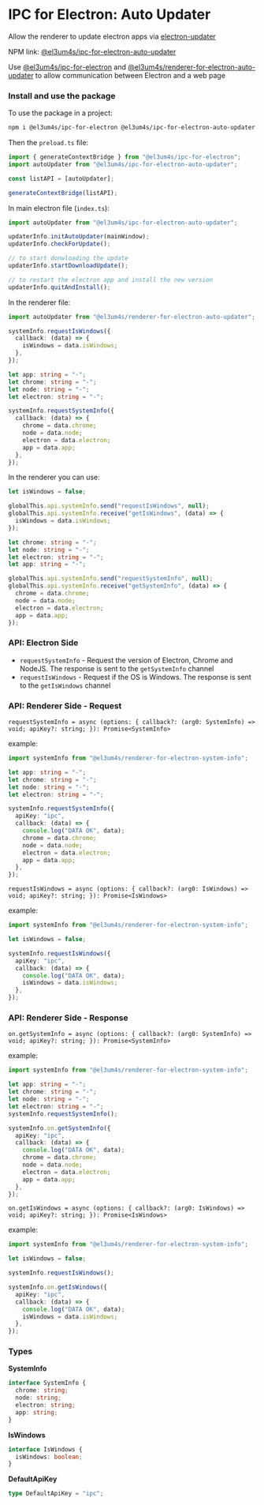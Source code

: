 # IPC for Electron: Auto Updater

Allow the renderer to update electron apps via [electron-updater](https://www.npmjs.com/package/electron-updater)

NPM link: [@el3um4s/ipc-for-electron-auto-updater](https://www.npmjs.com/package/@el3um4s/ipc-for-electron-auto-updater)

Use [@el3um4s/ipc-for-electron](https://www.npmjs.com/package/@el3um4s/ipc-for-electron) and [@el3um4s/renderer-for-electron-auto-updater](https://www.npmjs.com/package/@el3um4s/renderer-for-electron-auto-updater) to allow communication between Electron and a web page

### Install and use the package

To use the package in a project:

```bash
npm i @el3um4s/ipc-for-electron @el3um4s/ipc-for-electron-auto-updater @el3um4s/renderer-for-electron-auto-updater
```

Then the `preload.ts` file:

```ts
import { generateContextBridge } from "@el3um4s/ipc-for-electron";
import autoUpdater from "@el3um4s/ipc-for-electron-auto-updater";

const listAPI = [autoUpdater];

generateContextBridge(listAPI);
```

In main electron file (`index.ts`):

```ts
import autoUpdater from "@el3um4s/ipc-for-electron-auto-updater";

updaterInfo.initAutoUpdater(mainWindow);
updaterInfo.checkForUpdate();

// to start donwloading the update
updaterInfo.startDownloadUpdate();

// to restart the electron app and install the new version
updaterInfo.quitAndInstall();
```

In the renderer file:

```ts
import autoUpdater from "@el3um4s/renderer-for-electron-auto-updater";

systemInfo.requestIsWindows({
  callback: (data) => {
    isWindows = data.isWindows;
  },
});

let app: string = "-";
let chrome: string = "-";
let node: string = "-";
let electron: string = "-";

systemInfo.requestSystemInfo({
  callback: (data) => {
    chrome = data.chrome;
    node = data.node;
    electron = data.electron;
    app = data.app;
  },
});
```

In the renderer you can use:

```ts
let isWindows = false;

globalThis.api.systemInfo.send("requestIsWindows", null);
globalThis.api.systemInfo.receive("getIsWindows", (data) => {
  isWindows = data.isWindows;
});

let chrome: string = "-";
let node: string = "-";
let electron: string = "-";
let app: string = "-";

globalThis.api.systemInfo.send("requestSystemInfo", null);
globalThis.api.systemInfo.receive("getSystemInfo", (data) => {
  chrome = data.chrome;
  node = data.node;
  electron = data.electron;
  app = data.app;
});
```

### API: Electron Side

- `requestSystemInfo` - Request the version of Electron, Chrome and NodeJS. The response is sent to the `getSystemInfo` channel
- `requestIsWindows` - Request if the OS is Windows. The response is sent to the `getIsWindows` channel

### API: Renderer Side - Request

`requestSystemInfo = async (options: { callback?: (arg0: SystemInfo) => void; apiKey?: string; }): Promise<SystemInfo>`

example:

```ts
import systemInfo from "@el3um4s/renderer-for-electron-system-info";

let app: string = "-";
let chrome: string = "-";
let node: string = "-";
let electron: string = "-";

systemInfo.requestSystemInfo({
  apiKey: "ipc",
  callback: (data) => {
    console.log("DATA OK", data);
    chrome = data.chrome;
    node = data.node;
    electron = data.electron;
    app = data.app;
  },
});
```

`requestIsWindows = async (options: { callback?: (arg0: IsWindows) => void; apiKey?: string; }): Promise<IsWindows>`

example:

```ts
import systemInfo from "@el3um4s/renderer-for-electron-system-info";

let isWindows = false;

systemInfo.requestIsWindows({
  apiKey: "ipc",
  callback: (data) => {
    console.log("DATA OK", data);
    isWindows = data.isWindows;
  },
});
```

### API: Renderer Side - Response

`on.getSystemInfo = async (options: { callback?: (arg0: SystemInfo) => void; apiKey?: string; }): Promise<SystemInfo>`

example:

```ts
import systemInfo from "@el3um4s/renderer-for-electron-system-info";

let app: string = "-";
let chrome: string = "-";
let node: string = "-";
let electron: string = "-";
systemInfo.requestSystemInfo();

systemInfo.on.getSystemInfo({
  apiKey: "ipc",
  callback: (data) => {
    console.log("DATA OK", data);
    chrome = data.chrome;
    node = data.node;
    electron = data.electron;
    app = data.app;
  },
});
```

`on.getIsWindows = async (options: { callback?: (arg0: IsWindows) => void; apiKey?: string; }): Promise<IsWindows>`

example:

```ts
import systemInfo from "@el3um4s/renderer-for-electron-system-info";

let isWindows = false;

systemInfo.requestIsWindows();

systemInfo.on.getIsWindows({
  apiKey: "ipc",
  callback: (data) => {
    console.log("DATA OK", data);
    isWindows = data.isWindows;
  },
});
```

### Types

**SystemInfo**

```ts
interface SystemInfo {
  chrome: string;
  node: string;
  electron: string;
  app: string;
}
```

**IsWindows**

```ts
interface IsWindows {
  isWindows: boolean;
}
```

**DefaultApiKey**

```ts
type DefaultApiKey = "ipc";
```
